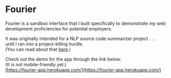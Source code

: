 # Fourier
Fourier is a sandbox interface that I built specifically to demonstrate my web development proficiencies for potential employers.

It was originally intended for a NLP source code summarizer project . . . until I ran into a project-killing hurdle.\
(You can read about that [here](https://github.com/cf7/Fourier/blob/main/docs/original_README.md).)

Check out the demo for the app through the link below:\
(It is not mobile-friendly yet.)\
[https://fourier-app.herokuapp.com/](https://fourier-app.herokuapp.com/)
